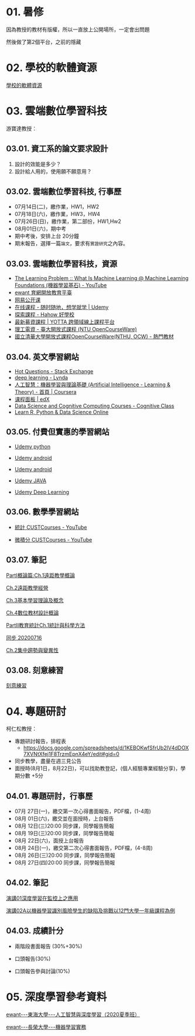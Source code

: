 # 01. 暑修

因為教授的教材有版權，所以一直放上公開場所，一定會出問題

然後做了第2個平台，之前的隱藏

# 02. 學校的軟體資源

[學校的軟體資源](download.md)
# 03. 雲端數位學習科技

游寶達教授：

## 03.01. 資工系的論文要求設計

1. 設計的效能是多少？
2. 設計給人用的，使用願不願意用？

## 03.02. 雲端數位學習科技, 行事歷

- 07月14日(二)，繳作業，HW1，HW2
- 07月18日(六)，繳作業，HW3，HW4
- 07月26日(日)，繳作業，第二部份，HW1,Hw2
- 08月01日(六)，期中考
- 期中考後，安排上台 20分鐘
- 期末報告，選擇一篇`論文`，要求有`實證研究`之內容。

## 03.03.  雲端數位學習科技，資源

- [The Learning Problem :: What Is Machine Learning @ Machine Learning Foundations (機器學習基石) - YouTube](https://www.youtube.com/watch?v=sS4523miLnw&list=PLXVfgk9fNX2I7tB6oIINGBmW50rrmFTqf&index=3&t=0s)
- [ewant 育網開放教育平臺](https://www.ewant.org/)
- [网易公开课](https://open.163.com/)
- [在线课程 - 随时随地，想学就学 | Udemy](https://www.udemy.com/courses/search/?src=ukw&q=%E6%B7%B1%E5%BA%A6)
- [探索課程 - Hahow 好學校](https://hahow.in/courses?page=1&search=%E6%B7%B1%E5%BA%A6)
- [最新募資課程 | YOTTA 跨領域線上課程平台](https://www.yottau.com.tw/campaign/14)
- [理工電資 - 臺大開放式課程 (NTU OpenCourseWare)](http://ocw.aca.ntu.edu.tw/ntu-ocw/#!tab3)
- [國立清華大學開放式課程OpenCourseWare(NTHU, OCW) - 熱門教材](http://ocw.nthu.edu.tw/ocw/index.php?page=mediaList&classid=1)

## 03.04.  英文學習網站
- [Hot Questions - Stack Exchange](https://stackexchange.com/)
- [deep learning - Lynda](https://www.lynda.com/search?q=deep+learning)
- [人工智慧：機器學習與理論基礎 (Artificial Intelligence - Learning & Theory) - 首頁 | Coursera](https://www.coursera.org/learn/ai2/home/welcome)
- [课程面板 | edX](https://courses.edx.org/dashboard)
- [Data Science and Cognitive Computing Courses - Cognitive Class](https://cognitiveclass.ai/)
- [Learn R, Python & Data Science Online](https://www.datacamp.com/)

## 03.05.  付費但實惠的學習網站

- [Udemy python](https://www.udemy.com/courses/search/?q=python)

- [Udemy android](https://www.udemy.com/courses/search/?q=android&src=sac&kw=android)

- [Udemy android](https://www.udemy.com/courses/search/?q=android&src=sac&kw=android)

- [Udemy JAVA](https://www.udemy.com/courses/search/?q=JAVA)

- [Udemy Deep Learning](https://www.udemy.com/courses/search/?q=deep+learning)


## 03.06. 數學學習網站

- [統計 CUSTCourses - YouTube](https://www.youtube.com/c/CUSTCourses/playlists?view=50&sort=dd&shelf_id=5)

- [微積分 CUSTCourses - YouTube](https://www.youtube.com/c/CUSTCourses/playlists?view=50&sort=dd&shelf_id=18)

## 03.07. 筆記

[PartI概論篇:Ch.1遠距教學概論](Digital_learning_in_the_cloud/01/01.md)

[Ch.2遠距教學經營](Digital_learning_in_the_cloud/02/01.md)

[Ch.3基本學習理論及概念](Digital_learning_in_the_cloud/03/01.md)

[Ch.4數位教材設計概論](Digital_learning_in_the_cloud/04/01.md)

[PartII教育統計Ch.1統計與科學方法](Digital_learning_in_the_cloud/02ch01/01.md)

[同步 20200716](Digital_learning_in_the_cloud/200716/01.md)

[Ch.2集中趨勢與變異性](Digital_learning_in_the_cloud/02ch02/01.md)


## 03.08. 刻意練習

[刻意練習](http://www.tcstc.com.tw/yu/OwlCarousel3/docs/master/DeliberatePractice/SelectClassClient.asp)


# 04. 專題研討

柯仁松教授：
- 專題研討報告，排程表
  -  https://docs.google.com/spreadsheets/d/1KEBOKwfSfrUb2IV4dDOX7XVNtXfej1F8TrzmEpnX4eY/edit#gid=0
- 同步教學，盡量在週三見公告
- 面授時(8月1日，8月22日)，可以找助教登記，(個人經驗專業經驗分享)，學期分數 +5分
## 04.01. 專題研討，行事歷

- 07月 27日(一)，繳交第一次心得書面報告，PDF檔，(1-4周)
- 08月 01日(六)，繳交並在面授時，上台報告
- 08月 12日(三)20:00 同步課，同學報告簡報
- 08月 19日(三)20:00 同步課，同學報告簡報
- 08月 22日(六)，面授上台報告
- 08月 24日(一)，繳交第二次心得書面報告，PDF檔，(4-8周)
- 08月 26日(三)20:00 同步課，同學報告簡報
- 08月 27日(四)20:00 同步課，同學報告簡報

## 04.02. 筆記

[演講01深度學習在監控上之應用](Symposium/演講01深度學習在監控上之應用/01.md)

[演講02A以機器學習識別風險學生的缺陷及挑戰以12門大學一年級課程為例](Symposium/演講02A以機器學習識別風險學生的缺陷及挑戰以12門大學一年級課程為例/01.md)


## 04.03. 成績計分

- 兩階段書面報告 (30%+30%)
  
- 口頭報告(30%)

- 口頭報告參與討論(10%)

# 05. 深度學習參考資料

[ewant---東海大學---人工智慧與深度學習（2020夏季班）](200712/01.md)

[ewant---長榮大學---機器學習實務](200712/02.md)